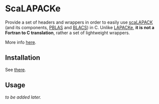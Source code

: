 # ScaLAPACKe

Provide a set of headers and wrappers in order to easily use [scaLAPACK](https://www.netlib.org/scalapack/) (and its components, [PBLAS](https://netlib.org/scalapack/pblas_qref.html) and [BLACS](https://netlib.org/blacs/)) in C.
Unlike [LAPACKe](https://netlib.org/lapack/lapacke.html), **it is not a Fortran to C translation**, rather a set of lightweight wrappers.

More info [here](about.md).

## Installation

See [there](dev/install.md).

## Usage

*to be added later.*